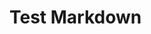 # Test Markdown

<!-- == imptr: some_importer / begin from: ../../testdata/simple-before-importer.md#1~2 == -->
<!-- == imptr: some_importer / end == -->

